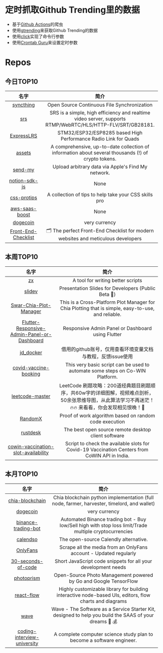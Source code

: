 # 定时抓取Github Trending里的数据
* 基于[Github Actions](https://docs.github.com/en/actions)的爬虫
* 使用[gtrending](https://github.com/hedythedev/gtrending)来获取Github Trending的数据
* 使用[click](https://github.com/pallets/click)实现了命令行参数
* 使用[Crontab Guru](https://crontab.guru/)来设置定时参数

# Repos
## 今日TOP10 
<!-- START OF DAILY_TOP10_REPOS -->
| 名字 | 简介 |
| :----: | :----: |
| [syncthing](https://github.com/syncthing/syncthing) | Open Source Continuous File Synchronization |
| [srs](https://github.com/ossrs/srs) | SRS is a simple, high efficiency and realtime video server, supports RTMP/WebRTC/HLS/HTTP-FLV/SRT/GB28181. |
| [ExpressLRS](https://github.com/ExpressLRS/ExpressLRS) | STM32/ESP32/ESP8285 based High Performance Radio Link for Quads |
| [assets](https://github.com/trustwallet/assets) | A comprehensive, up-to-date collection of information about several thousands (!) of crypto tokens. |
| [send-my](https://github.com/positive-security/send-my) | Upload arbitrary data via Apple's Find My network. |
| [notion-sdk-js](https://github.com/makenotion/notion-sdk-js) | None |
| [css-protips](https://github.com/AllThingsSmitty/css-protips) | A collection of tips to help take your CSS skills pro |
| [aws-saas-boost](https://github.com/awslabs/aws-saas-boost) | None |
| [dogecoin](https://github.com/dogecoin/dogecoin) | very currency |
| [Front-End-Checklist](https://github.com/thedaviddias/Front-End-Checklist) | 🗂 The perfect Front-End Checklist for modern websites and meticulous developers |
<!-- END OF DAILY_TOP10_REPOS -->

## 本周TOP10
<!-- START OF WEEKLY_TOP10_REPOS -->
| 名字 | 简介 |
| :----: | :----: |
| [zx](https://github.com/google/zx) | A tool for writing better scripts |
| [slidev](https://github.com/slidevjs/slidev) | Presentation Slides for Developers (Public Beta 🎉) |
| [Swar-Chia-Plot-Manager](https://github.com/swar/Swar-Chia-Plot-Manager) | This is a Cross-Platform Plot Manager for Chia Plotting that is simple, easy-to-use, and reliable. |
| [Flutter-Responsive-Admin-Panel-or-Dashboard](https://github.com/abuanwar072/Flutter-Responsive-Admin-Panel-or-Dashboard) | Responsive Admin Panel or Dashboard using Flutter |
| [jd_docker](https://github.com/wisz2021/jd_docker) | 借用的github账号，仅用查看环境变量文档与教程，反馈issue使用 |
| [covid-vaccine-booking](https://github.com/pallupz/covid-vaccine-booking) | This very basic script can be used to automate some steps on Co-WIN Platform. |
| [leetcode-master](https://github.com/youngyangyang04/leetcode-master) | LeetCode 刷题攻略：200道经典题目刷题顺序，共60w字的详细图解，视频难点剖析，50余张思维导图，从此算法学习不再迷茫！🔥🔥 来看看，你会发现相见恨晚！🚀 |
| [RandomX](https://github.com/tevador/RandomX) | Proof of work algorithm based on random code execution |
| [rustdesk](https://github.com/rustdesk/rustdesk) | The best open source remote desktop client software |
| [cowin-vaccination-slot-availability](https://github.com/bhattbhavesh91/cowin-vaccination-slot-availability) | Script to check the available slots for Covid-19 Vaccination Centers from CoWIN API in India. |
<!-- END OF WEEKLY_TOP10_REPOS -->

## 本月TOP10
<!-- START OF MONTHLY_TOP10_REPOS -->
| 名字 | 简介 |
| :----: | :----: |
| [chia-blockchain](https://github.com/Chia-Network/chia-blockchain) | Chia blockchain python implementation (full node, farmer, harvester, timelord, and wallet) |
| [dogecoin](https://github.com/dogecoin/dogecoin) | very currency |
| [binance-trading-bot](https://github.com/chrisleekr/binance-trading-bot) | Automated Binance trading bot - Buy low/Sell high with stop loss limit/Trade multiple cryptocurrencies |
| [calendso](https://github.com/calendso/calendso) | The open-source Calendly alternative. |
| [OnlyFans](https://github.com/DIGITALCRIMINAL/OnlyFans) | Scrape all the media from an OnlyFans account - Updated regularly |
| [30-seconds-of-code](https://github.com/30-seconds/30-seconds-of-code) | Short JavaScript code snippets for all your development needs |
| [photoprism](https://github.com/photoprism/photoprism) | Open-Source Photo Management powered by Go and Google TensorFlow |
| [react-flow](https://github.com/wbkd/react-flow) | Highly customizable library for building interactive node-based UIs, editors, flow charts and diagrams |
| [wave](https://github.com/thedevdojo/wave) | Wave - The Software as a Service Starter Kit, designed to help you build the SAAS of your dreams 🚀 💰 |
| [coding-interview-university](https://github.com/jwasham/coding-interview-university) | A complete computer science study plan to become a software engineer. |
<!-- END OF MONTHLY_TOP10_REPOS -->
